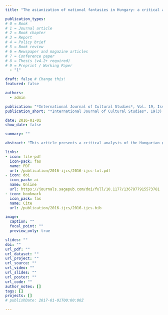 ```yaml
---
title: "The asianization of national fantasies in Hungary: a critical analysis of political discourse"

publication_types:
# 0 = Book
# 1 = Journal article
# 2 = Book chapter
# 3 = Report
# 4 = Policy brief
# 5 = Book review
# 6 = Newspaper and magazine articles
# 7 = Conference paper
# 8 = Thesis (v4.2+ required)
# 9 = Preprint / Working Paper
  - "1"

draft: false # Change this!
featured: false

authors:
  - admin

publication: "*International Journal of Cultural Studies*, Vol. 19, Issue 3, pp. 341–353"
publication_short: "*International Journal of Cultural Studies*, 19(3): 341–353"

date: 2016-01-01
show_date: false

summary: ""

abstract: "This article presents a critical analysis of the Hungarian government’s ‘Asian’ political discourse. It argues that in the wake of the economic recession, Hungary became more radical in its turn towards Asia, promoting a discourse that goes beyond economic relations and touches on sentiments of national identity and belonging. Via a discourse-historical analysis of three interrelated discursive events, the article shows how economic, cultural and racial discourses are reinforcing one another in building on the myth of cultural and racial affinity with Inner Asia and the Far East. This process is similar to the Eurasianist discourse in Russia and other ex-Soviet republics, and may have serious social and geopolitical repercussions."

links:
- icon: file-pdf
  icon-pack: fas
  name: PDF
  url: /publication/2016-ijcs/2016-ijcs-txt.pdf
- icon: doi
  icon_pack: ai
  name: Online
  url: https://journals.sagepub.com/doi/full/10.1177/1367877915573781
- icon: bookmark
  icon_pack: fas
  name: Cite
  url: /publication/2016-ijcs/2016-ijcs.bib

image:
  caption: ""
  focal_point: ""
  preview_only: true

slides: ""
doi: ""
url_pdf: ""
url_dataset: ""
url_project: ""
url_source: ""
url_video: ""
url_slides: ""
url_poster: ""
url_code: ""
author_notes: []
tags: []
projects: []
# publishDate: 2017-01-01T00:00:00Z

---
```

